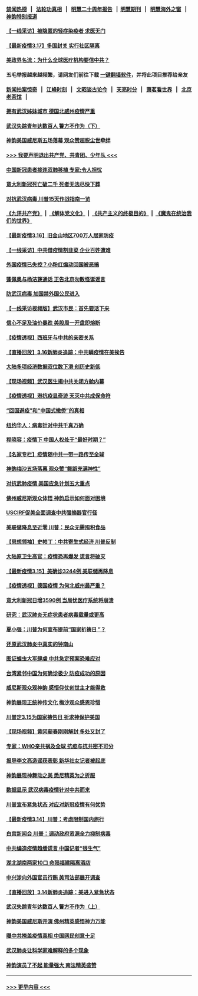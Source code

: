 #### [禁闻热榜](热点新闻.md?=0)  &nbsp;&nbsp;|&nbsp;&nbsp; [法轮功真相](https://github.com/gfw-breaker/truth/blob/master/README.md?=0) &nbsp;&nbsp;|&nbsp;&nbsp; [明慧二十周年报告](https://github.com/gfw-breaker/mh-reports/blob/master/README.md?=0) &nbsp;&nbsp;|&nbsp;&nbsp;[明慧期刊](https://github.com/gfw-breaker/mh-qikan) &nbsp;&nbsp;|&nbsp;&nbsp; [明慧海外之窗](https://github.com/gfw-breaker/mh-news/blob/master/README.md?=0) &nbsp;&nbsp;|&nbsp;&nbsp; [神韵特别报道](https://github.com/gfw-breaker/mh-news/blob/master/shenyun.md?=0)
#### [【一线采访】被隐匿的轻症染疫者 求医无门](../pages/nf4514/n11946690.md?t=03171831) 
#### [【最新疫情3.17】多国封关 实行社区隔离](../pages/nf4514/n11945621.md?t=03171831) 
#### [美政界名流：为什么全球医疗机构要信中共？](../pages/nf4514/n11945479.md?t=03171831) 
#### 五毛举报越来越频繁，请网友们前往下载 [一键翻墙软件](https://github.com/gfw-breaker/ssr-accounts)，并将此项目推荐给亲友
#### [新闻拍案惊奇](https://github.com/gfw-breaker/banned-news/blob/master/pages/link4.md) &nbsp;&nbsp;|&nbsp;&nbsp; [江峰时刻](https://github.com/gfw-breaker/banned-news/blob/master/pages/link4.md) &nbsp;&nbsp;|&nbsp;&nbsp; [文昭谈古论今](https://github.com/gfw-breaker/banned-news/blob/master/pages/link4.md) &nbsp;&nbsp;|&nbsp;&nbsp; [天亮时分](https://github.com/gfw-breaker/banned-news/blob/master/pages/link4.md) &nbsp;&nbsp;|&nbsp;&nbsp; [萧茗看世界](https://github.com/gfw-breaker/banned-news/blob/master/pages/link4.md) &nbsp;&nbsp;|&nbsp;&nbsp; [北京老茶馆](https://github.com/gfw-breaker/banned-news/blob/master/pages/link4.md) &nbsp;&nbsp;|&nbsp;&nbsp; 
#### [拥有武汉姊妹城市 德国北威州疫情严重](../pages/nf4514/n11945308.md?t=03171831) 
#### [武汉失踪青年达数百人 警方不作为（下）](../pages/nf4514/n11945457.md?t=03171831) 
#### [神韵美国威尼斯五场落幕 观众赞超脱尘世牵绊](../pages/nf4514/n11945933.md?t=03171831) 
#### [>>> 我要声明退出共产党、共青团、少年队 <<<](https://github.com/begood0513/goodnews/blob/master/quit/letter.md) 
#### [中国新冠患者接连双肺移植 专家:令人担忧](../pages/nf4514/n11945516.md?t=03171831) 
#### [意大利新冠死亡破二千 死者无法尽快下葬](../pages/nf4514/n11945606.md?t=03171831) 
#### [对抗武汉病毒 川普15天作战指南一览](../pages/nf4514/n11945503.md?t=03171831) 
#### [《九评共产党》](https://github.com/begood0513/9ping.md/blob/master/README.md) &nbsp;|&nbsp; [《解体党文化》](../../../../jtdwh.md/blob/master/README.md)  &nbsp;|&nbsp; [《共产主义的终极目的》](../../../../gczydzjmd.md/blob/master/README.md) &nbsp;|&nbsp; [《魔鬼在统治我们的世界》](../../../../mgztzwmdsj.md/blob/master/README.md) 
#### [【最新疫情3.16】旧金山地区700万人居家防疫](../pages/nf4514/n11942860.md?t=03171831) 
#### [【一线采访】中共借疫情割韭菜 企业百姓遭难](../pages/nf4514/n11944978.md?t=03171831) 
#### [外国疫情已失控？小粉红煽动回国被恶搞](../pages/nf4514/n11945338.md?t=03171831) 
#### [蓬佩奥与杨洁篪通话 正告北京勿散怪诞谣言](../pages/nf4514/n11945291.md?t=03171831) 
#### [防武汉病毒 加国禁外国公民进入](../pages/nf4514/n11945086.md?t=03171831) 
#### [【一线采访视频版】武汉市民：首先要活下来](../pages/nf4514/n11941189.md?t=03171831) 
#### [信心不足及油价暴跌 美股周一开盘即熔断](../pages/nf4514/n11944728.md?t=03171831) 
#### [【疫情透视】西班牙与中共的亲密关系](../pages/nf4514/n11942614.md?t=03171831) 
#### [【直播回放】3.16新肺炎追踪：中共瞒疫情在美挨告](../pages/nf4514/n11944429.md?t=03171831) 
#### [大陆多项经济数据双位数下滑 创历史新低](../pages/nf4514/n11943386.md?t=03171831) 
#### [【现场视频】武汉医生揭中共关闭方舱内幕](../pages/nf4514/n11943071.md?t=03171831) 
#### [【疫情透视】港抗疫显奇迹 天灭中共成保命符](../pages/nf4514/n11942593.md?t=03171831) 
#### [“回国避疫”和“中国式撤侨”的真相](../pages/nf4514/n11943372.md?t=03171831) 
#### [纽约华人：病毒针对中共千真万确](../pages/nf4514/n11942905.md?t=03171831) 
#### [程晓容：疫情下 中国人权处于“最好时期？”](../pages/nf4514/n11943945.md?t=03171831) 
#### [【名家专栏】疫情随中共一带一路传至全球](../pages/nf4514/n11942858.md?t=03171831) 
#### [神韵梅沙五场落幕 观众赞“舞蹈充满神性”](../pages/nf4514/n11943588.md?t=03171831) 
#### [对抗武肺疫情 美国应急计划五大重点](../pages/nf4514/n11943193.md?t=03171831) 
#### [佛州威尼斯观众体悟 神韵启示如何面对困境](../pages/nf4514/n11943563.md?t=03171831) 
#### [USCIRF促美全面调查中共强摘器官行径](../pages/nf4514/n11942904.md?t=03171831) 
#### [美联储降息至近零 川普：民众无需囤积食品](../pages/nf4514/n11943043.md?t=03171831) 
#### [【思想领袖】史帕丁：中共寄生式经济 川普反制](../pages/nf4514/n11805341.md?t=03171831) 
#### [大陆原卫生高官：疫情恐再爆发 谎言将破灭](../pages/nf4514/n11942229.md?t=03171831) 
#### [【最新疫情3.15】美确诊3244例 美联储再降息](../pages/nf4514/n11940988.md?t=03171831) 
#### [【疫情透视】德国疫情 为何北威州最严重？](../pages/nf4514/n11941122.md?t=03171831) 
#### [意大利新冠日增3590例 当局忧医疗系统将崩溃](../pages/nf4514/n11942691.md?t=03171831) 
#### [研究：武汉肺炎无症状患者病毒载量或更高](../pages/nf4514/n11942608.md?t=03171831) 
#### [夏小强：川普为何宣布提前“国家祈祷日 ”？](../pages/nf4514/n11941258.md?t=03171831) 
#### [还原武汉肺炎中真实的钟南山](../pages/nf4514/n11938593.md?t=03171831) 
#### [图证蝗虫大军肆虐 中共急定预案恐难应对](../pages/nf4514/n11942373.md?t=03171831) 
#### [台湾紧邻中国为何确诊极少 防疫成功的原因](../pages/nf4514/n11940819.md?t=03171831) 
#### [威尼斯观众观神韵 感悟仰仗创世主才能得救](../pages/nf4514/n11942195.md?t=03171831) 
#### [神韵展现正统神传文化 梅沙观众感恩珍惜](../pages/nf4514/n11941925.md?t=03171831) 
#### [川普定3.15为国家祷告日 祈求神保护美国](../pages/nf4514/n11941475.md?t=03171831) 
#### [【现场视频】黄冈蕲春刚刚解封 多处又封了](../pages/nf4514/n11941108.md?t=03171831) 
#### [专家：WHO亲共祸及全球 抗疫与抗共密不可分](../pages/nf4514/n11935110.md?t=03171831) 
#### [报导李文亮造谣获表彰 新华社女记者被起底](../pages/nf4514/n11939689.md?t=03171831) 
#### [神韵展现神舞动之美 悉尼精英为之折服](../pages/nf4514/n11940887.md?t=03171831) 
#### [数据显示 武汉病毒疫情针对中共而来](../pages/nf4514/n11940697.md?t=03171831) 
#### [川普宣布紧急状态 对应对新冠疫情有何优势](../pages/nf4514/n11940632.md?t=03171831) 
#### [【最新疫情3.14】川普：考虑限制国内旅行](../pages/nf4514/n11939189.md?t=03171831) 
#### [白宫新闻会 川普：调动政府资源全力抑制病毒](../pages/nf4514/n11940558.md?t=03171831) 
#### [中共编造疫情趋缓谎言 中国记者“很生气”](../pages/nf4514/n11940605.md?t=03171831) 
#### [湖北湖南两家10口 命殒福建隔离酒店](../pages/nf4514/n11940419.md?t=03171831) 
#### [中兴涉向外国官员行贿 美司法部展开调查](../pages/nf4514/n11940378.md?t=03171831) 
#### [【直播回放】3.14新肺炎追踪：美进入紧急状态](../pages/nf4514/n11940229.md?t=03171831) 
#### [武汉失踪青年达数百人 警方不作为（上）](../pages/nf4514/n11939304.md?t=03171831) 
#### [神韵美国威尼斯开演 佛州精英感悟神力万能](../pages/nf4514/n11939847.md?t=03171831) 
#### [曝中共掩盖疫情真相 中国网民创意十足](../pages/nf4514/n11939039.md?t=03171831) 
#### [武汉肺炎让科学家难解释的多个现象](../pages/nf4514/n11938553.md?t=03171831) 
#### [神韵演员了不起 能量强大 南法精英盛赞](../pages/nf4514/n11939368.md?t=03171831) 

----
#### [ >>> 更早内容 <<< ](../indexes/nf4514-earlier.md)
